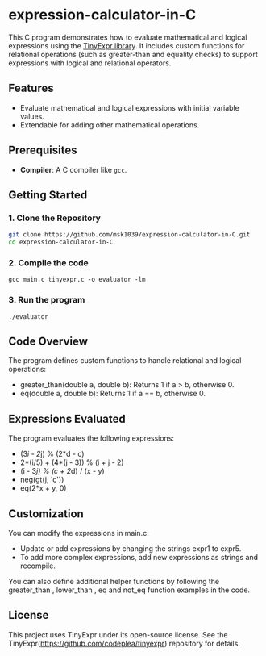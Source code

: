# expression-calculator-in-C

This C program demonstrates how to evaluate mathematical and logical expressions using the [TinyExpr library](https://github.com/codeplea/tinyexpr). It includes custom functions for relational operations (such as greater-than and equality checks) to support expressions with logical and relational operators.

## Features
- Evaluate mathematical and logical expressions with initial variable values.
- Extendable for adding other mathematical operations.

## Prerequisites
- **Compiler**: A C compiler like `gcc`.

## Getting Started

### 1. Clone the Repository 
```bash
git clone https://github.com/msk1039/expression-calculator-in-C.git
cd expression-calculator-in-C
```

### 2. Compile the code
```
gcc main.c tinyexpr.c -o evaluator -lm
```

### 3. Run the program
```
./evaluator
```

## Code Overview

The program defines custom functions to handle relational and logical operations:
- greater_than(double a, double b): Returns 1 if a > b, otherwise 0.
- eq(double a, double b): Returns 1 if a == b, otherwise 0.

## Expressions Evaluated

The program evaluates the following expressions:

- (3*i - 2*j) % (2*d - c)
- 2*(i/5) + (4*(j - 3)) % (i + j - 2)
- (i - 3*j) % (c + 2*d) / (x - y)
- neg(gt(j, 'c'))
- eq(2*x + y, 0)

## Customization

You can modify the expressions in main.c:

- Update or add expressions by changing the strings expr1 to expr5.
- To add more complex expressions, add new expressions as strings and recompile.

You can also define additional helper functions by following the greater_than , lower_than , eq and not_eq function examples in the code.

## License
This project uses TinyExpr under its open-source license. See the TinyExpr(https://github.com/codeplea/tinyexpr) repository for details.